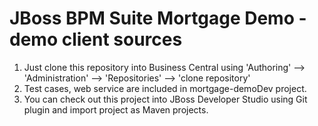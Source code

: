 JBoss BPM Suite Mortgage Demo - demo client sources 
==================================================

1. Just clone this repository into Business Central using 'Authoring' --> 'Administration' --> 'Repositories' --> 'clone repository'
2. Test cases, web service are included in mortgage-demoDev project.
3. You can check out this project into JBoss Developer Studio using Git plugin and import project as Maven projects.
